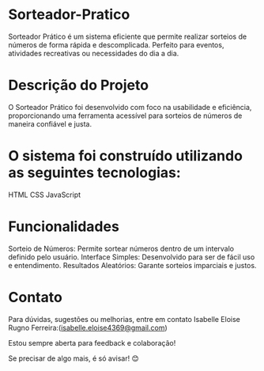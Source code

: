 # Sorteador-Pratico
Sorteador Prático é um sistema eficiente que permite realizar sorteios de números de forma rápida e descomplicada. Perfeito para eventos, atividades recreativas ou necessidades do dia a dia.

# Descrição do Projeto
O Sorteador Prático foi desenvolvido com foco na usabilidade e eficiência, proporcionando uma ferramenta acessível para sorteios de números de maneira confiável e justa.

# O sistema foi construído utilizando as seguintes tecnologias:

HTML
CSS
JavaScript

# Funcionalidades
Sorteio de Números: Permite sortear números dentro de um intervalo definido pelo usuário.
Interface Simples: Desenvolvido para ser de fácil uso e entendimento.
Resultados Aleatórios: Garante sorteios imparciais e justos.

# Contato
Para dúvidas, sugestões ou melhorias, entre em contato 
Isabelle Eloise Rugno Ferreira:(isabelle.eloise4369@gmail.com)

Estou sempre aberta para feedback e colaboração!

Se precisar de algo mais, é só avisar! 😊
